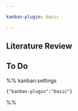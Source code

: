 ```yaml
---

kanban-plugin: basic

---
```


## Literature Review



## To Do





%% kanban:settings
```
{"kanban-plugin":"basic"}
```
%%